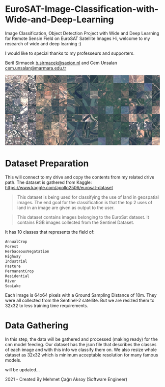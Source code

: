 # EuroSAT-Image-Classification-with-Wide-and-Deep-Learning
Image Classification, Object Detection Project with Wide and Deep Learning for Remote Sensin Field on EuroSAT Satellite Images
Hi, welcome to my research of wide and deep learning :)

I would like to special thanks to my professeurs and supporters.

Beril Sirmacek b.sirmacek@saxion.nl and Cem Unsalan cem.unsalan@marmara.edu.tr

![EuroSAT Sample Images](https://github.com/mcagriaksoy/EuroSAT-Image-Classification-with-Wide-and-Deep-Learning/blob/main/eurosat_overview.jpg)

# Dataset Preparation 
This will connect to my drive and copy the contents from my related drive path.
The dataset is gathered from Kaggle: https://www.kaggle.com/apollo2506/eurosat-dataset


> This dataset is being used for classifying the use of land in geospatial images. The end goal for the classification is that the top 2 uses of land in an image are given as output to the user.

> This dataset contains images belonging to the EuroSat dataset. It contains RGB images collected from the Sentinel Dataset.


It has 10 classes that represents the field of:

    AnnualCrop
    Forest
    HerbaceousVegatation
    Highway
    Industrial
    Pasture
    PermanentCrop
    Residential
    River
    SeaLake

Each image is 64x64 pixels with a Ground Sampling Distance of 10m. They were all collected from the Sentinel-2 satellite. But we are resized them to 32x32 to less training time requirements.

# Data Gathering
In this step, the data will be gathered and processed (making ready) for the cnn model feeding.
Our dataset has the json file that describes the classes of each image and with this info we classify them on. We also resize whole dataset as 32x32 which is minimum acceptable resolution for many famous models.

will be updated...

2021 - Created By Mehmet Çağrı Aksoy (Software Engineer)
